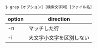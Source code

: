 ```
$ grep［オプション］［検索文字列］［ファイル名］
```

|option  |direction
|---|---|
|-n  | マッチした行|
|-i  | 大文字小文字を区別しない|
